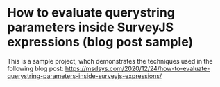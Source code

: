 # How to evaluate querystring parameters inside SurveyJS expressions (blog post sample)

This is a sample project, whch demonstrates the techniques used in the following blog post: https://msdsys.com/2020/12/24/how-to-evaluate-querystring-parameters-inside-surveyjs-expressions/